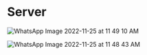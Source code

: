 # Server
![WhatsApp Image 2022-11-25 at 11 49 10 AM](https://user-images.githubusercontent.com/118150571/203915506-807f0027-5d4c-46e4-8b18-0cb6f806a370.jpeg)

![WhatsApp Image 2022-11-25 at 11 48 43 AM](https://user-images.githubusercontent.com/118150571/203915618-a8e1a7fb-d513-4121-9fa4-979d9fdf0ca3.jpeg)
